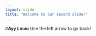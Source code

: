 ```yaml
---
layout: slide
title: "Welcome to our second slide!"
---
```

#**Ayy Lmao**
Use the left arrow to go back!
